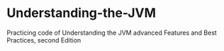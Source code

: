# Understanding-the-JVM
Practicing code of Understanding the JVM advanced Features and Best Practices, second Edition
